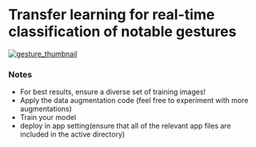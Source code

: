 
# Transfer learning for real-time classification of notable gestures

[![gesture_thumbnail](https://github.com/user-attachments/assets/86ce1fb7-107c-48ba-b410-e65e0261e580)](https://github.com/Saqib939/Gesture-Recognition/assets/142820178/82a81df6-efb2-4376-9c35-17b0d860161a)


### Notes
- For best results, ensure a diverse set of training images!
- Apply the data augmentation code (feel free to experiment with more augmentations)
- Train your model
- deploy in app setting(ensure that all of the relevant app files are included in the active directory)

